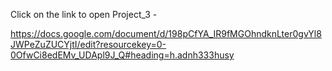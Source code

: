Click on the link to open Project_3 -

https://docs.google.com/document/d/198pCfYA_IR9fMGOhndknLter0gvYl8JWPeZuZUCYjtI/edit?resourcekey=0-0OfwCi8edEMv_UDApl9J_Q#heading=h.adnh333husy
